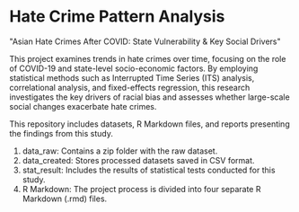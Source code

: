 # Hate Crime Pattern Analysis
"Asian Hate Crimes After COVID: State Vulnerability & Key Social Drivers"

This project examines trends in hate crimes over time, focusing on the role of COVID-19 and state-level socio-economic factors. By employing statistical methods such as Interrupted Time Series (ITS) analysis, correlational analysis, and fixed-effects regression, this research investigates the key drivers of racial bias and assesses whether large-scale social changes exacerbate hate crimes.

This repository includes datasets, R Markdown files, and reports presenting the findings from this study.

1. data_raw: Contains a zip folder with the raw dataset.
2. data_created: Stores processed datasets saved in CSV format.
3. stat_result: Includes the results of statistical tests conducted for this study.
4. R Markdown: The project process is divided into four separate R Markdown (.rmd) files.
